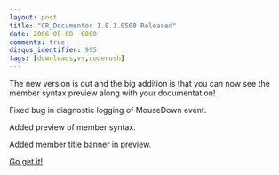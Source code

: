 ```yaml
---
layout: post
title: "CR_Documentor 1.8.1.0508 Released"
date: 2006-05-08 -0800
comments: true
disqus_identifier: 995
tags: [downloads,vs,coderush]
---
```

The new version is out and the big addition is that you can now see the
member syntax preview along with your documentation!

Fixed bug in diagnostic logging of MouseDown event.

Added preview of member syntax.

Added member title banner in preview.


 [Go get
it!](/archive/2004/11/15/cr_documentor---the-documentor-plug-in-for-dxcore.aspx)
